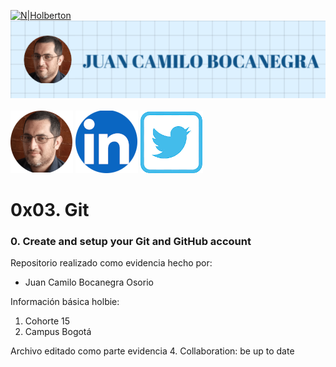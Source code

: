 [![N|Holberton](https://www.holbertonschool.com/holberton-logo.png)](https://www.holbertonschool.com/co/en)
[![N|logo](https://raw.githubusercontent.com/jbocane6/logos/main/milogo.png)](#)
\
\
![N|foto](https://raw.githubusercontent.com/jbocane6/logos/main/foto.png)
[![N|Linkedin](https://raw.githubusercontent.com/jbocane6/logos/main/linkedin.png)](https://www.linkedin.com/in/juan-camilo-bocanegra-osorio-18b1821a6/)
[![N|Twitter](https://raw.githubusercontent.com/jbocane6/logos/main/twitter.png)](https://twitter.com/Juanoso07555284)

# 0x03. Git
### 0. Create and setup your Git and GitHub account

Repositorio realizado como evidencia hecho por:

- Juan Camilo Bocanegra Osorio

Información básica holbie:

1. Cohorte 15
2. Campus Bogotá

Archivo editado como parte evidencia 4. Collaboration: be up to date
